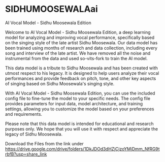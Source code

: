 # SIDHUMOOSEWALAai
AI Vocal Model - Sidhu Moosewala Edition


Welcome to AI Vocal Model - Sidhu Moosewala Edition, a deep learning model for analyzing and improving vocal performance, specifically based on the singing style of the late artist Sidhu Moosewala. Our data model has been trained using months of research and data collection, including every song and interview of the late artist. We have removed all the noise and instrumental from the data and used so-vits-fork to train the AI model.

This data model is a tribute to Sidhu Moosewala and has been created with utmost respect to his legacy. It is designed to help users analyze their vocal performances and provide feedback on pitch, tone, and other key aspects of singing based on Sidhu Moosewala's singing style.

With AI Vocal Model - Sidhu Moosewala Edition, you can use the included config file to fine-tune the model to your specific needs. The config file provides parameters for input data, model architecture, and training settings, allowing you to customize the model based on your preferences and requirements.

Please note that this data model is intended for educational and research purposes only. We hope that you will use it with respect and appreciate the legacy of Sidhu Moosewala.

Download the Files from the link under
https://drive.google.com/drive/folders/1DkJDOd3dHZjCjzoYMjDmm_NfRG9trbfB?usp=share_link
